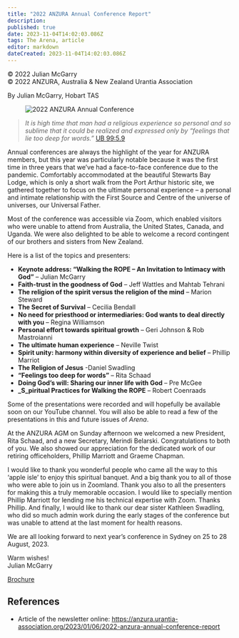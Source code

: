 ```yaml
---
title: "2022 ANZURA Annual Conference Report"
description: 
published: true
date: 2023-11-04T14:02:03.086Z
tags: The Arena, article
editor: markdown
dateCreated: 2023-11-04T14:02:03.086Z
---
```


<p class="v-card v-sheet theme--light gray lighten-3 px-2">© 2022 Julian McGarry<br>© 2022 ANZURA, Australia & New Zealand Urantia Association</p>

By Julian McGarry, Hobart TAS

<figure id="Figure_1" class="image urantiapedia">
<img src="/image/article/The_Arena/22-Conf.-logo.jpg" alt="2022 ANZURA Annual Conference">
</figure>

> _It is high time that man had a religious experience so personal and so sublime that it could be realized and expressed only by “feelings that lie too deep for words.”_ [UB 99:5.9](/en/The_Urantia_Book/99#p5_9)

Annual conferences are always the highlight of the year for ANZURA members, but this year was particularly notable because it was the first time in three years that we’ve had a face-to-face conference due to the pandemic. Comfortably accommodated at the beautiful Stewarts Bay Lodge, which is only a short walk from the Port Arthur historic site, we gathered together to focus on the ultimate personal experience – a personal and intimate relationship with the First Source and Centre of the universe of universes, our Universal Father.

Most of the conference was accessible via Zoom, which enabled visitors who were unable to attend from Australia, the United States, Canada, and Uganda. We were also delighted to be able to welcome a record contingent of our brothers and sisters from New Zealand.

Here is a list of the topics and presenters:

- **Keynote address: “Walking the ROPE – An Invitation to Intimacy with God”** – Julian McGarry
- **Faith-trust in the goodness of God** – Jeff Wattles and Mahtab Tehrani
- **The religion of the spirit versus the religion of the mind** – Marion Steward
- **The Secret of Survival** – Cecilia Bendall
- **No need for priesthood or intermediaries: God wants to deal directly with you** – Regina Williamson
- **Personal effort towards spiritual growth** – Geri Johnson & Rob Mastroianni
- **The ultimate human experience** – Neville Twist
- **Spirit unity: harmony within diversity of experience and belief** – Phillip Marriot
- **The Religion of Jesus** -Daniel Swadling
- **“Feelings too deep for words”** – Rita Schaad
- **Doing God’s will: Sharing our inner life with God** – Pre McGee
- **_S_piritual Practices for Walking the ROPE** – Robert Coenraads

Some of the presentations were recorded and will hopefully be available soon on our YouTube channel. You will also be able to read a few of the presentations in this and future issues of _Arena_.

At the ANZURA AGM on Sunday afternoon we welcomed a new President, Rita Schaad, and a new Secretary, Merindi Belarski. Congratulations to both of you. We also showed our appreciation for the dedicated work of our retiring officeholders, Phillip Marriott and Graeme Chapman.

I would like to thank you wonderful people who came all the way to this ‘apple isle’ to enjoy this spiritual banquet. And a big thank you to all of those who were able to join us in Zoomland. Thank you also to all the presenters for making this a truly memorable occasion. I would like to specially mention Phillip Marriott for lending me his technical expertise with Zoom. Thanks Phillip. And finally, I would like to thank our dear sister Kathleen Swadling, who did so much admin work during the early stages of the conference but was unable to attend at the last moment for health reasons.

We are all looking forward to next year’s conference in Sydney on 25 to 28 August, 2023.

Warm wishes!  
Julian McGarry

[Brochure](http://anzura.urantia-association.org/wp-content/uploads/sites/3/2023/01/ANZURA_ConfBroch_2022.pdf)

## References

- Article of the newsletter online: https://anzura.urantia-association.org/2023/01/06/2022-anzura-annual-conference-report